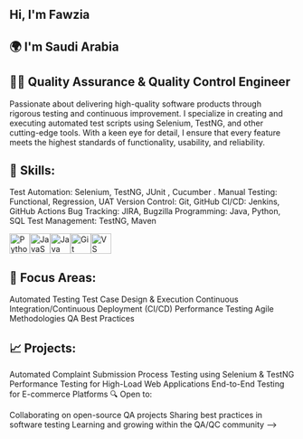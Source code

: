 ## Hi, I'm Fawzia 

## 🌍  I'm  Saudi Arabia

## 👨‍💻 Quality Assurance & Quality Control Engineer

Passionate about delivering high-quality software products through rigorous testing and continuous improvement. I specialize in creating and executing automated test scripts using Selenium, TestNG, and other cutting-edge tools. With a keen eye for detail, I ensure that every feature meets the highest standards of functionality, usability, and reliability.




## 🔧 Skills:
Test Automation: Selenium, TestNG, JUnit , Cucumber .
Manual Testing: Functional, Regression, UAT
Version Control: Git, GitHub
CI/CD: Jenkins, GitHub Actions
Bug Tracking: JIRA, Bugzilla
Programming: Java, Python, SQL
Test Management: TestNG, Maven   
<p align="left">
<a href="https://www.python.org/" target="_blank" rel="noreferrer"><img src="https://raw.githubusercontent.com/danielcranney/readme-generator/main/public/icons/skills/python-colored.svg" width="36" height="36" alt="Python" /></a><a href="https://developer.mozilla.org/en-US/docs/Web/JavaScript" target="_blank" rel="noreferrer"><img src="https://raw.githubusercontent.com/danielcranney/readme-generator/main/public/icons/skills/javascript-colored.svg" width="36" height="36" alt="JavaScript" /></a><a href="https://www.oracle.com/java/" target="_blank" rel="noreferrer"><img src="https://raw.githubusercontent.com/danielcranney/readme-generator/main/public/icons/skills/java-colored.svg" width="36" height="36" alt="Java" /></a><a href="https://git-scm.com/" target="_blank" rel="noreferrer"><img src="https://raw.githubusercontent.com/danielcranney/readme-generator/main/public/icons/skills/git-colored.svg" width="36" height="36" alt="Git" /></a><a href="https://code.visualstudio.com/" target="_blank" rel="noreferrer"><img src="https://raw.githubusercontent.com/danielcranney/readme-generator/main/public/icons/skills/visualstudiocode.svg" width="36" height="36" alt="VS Code" /></a>
                    </p>


## 🎯 Focus Areas:
Automated Testing
Test Case Design & Execution
Continuous Integration/Continuous Deployment (CI/CD)
Performance Testing
Agile Methodologies
QA Best Practices

## 📈 Projects:
Automated Complaint Submission Process Testing using Selenium & TestNG
Performance Testing for High-Load Web Applications
End-to-End Testing for E-commerce Platforms
🔍 Open to:

Collaborating on open-source QA projects
Sharing best practices in software testing
Learning and growing within the QA/QC community
-->

